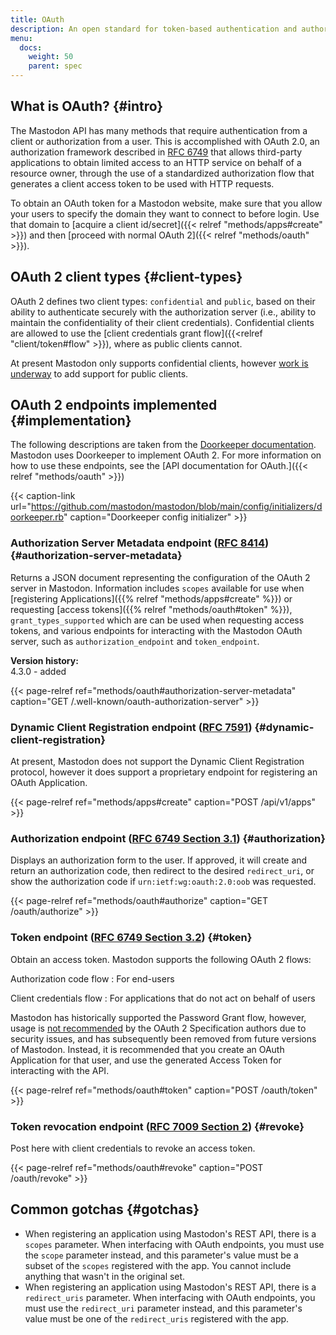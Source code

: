 ```yaml
---
title: OAuth
description: An open standard for token-based authentication and authorization on the Internet
menu:
  docs:
    weight: 50
    parent: spec
---
```


## What is OAuth? {#intro}

The Mastodon API has many methods that require authentication from a client or authorization from a user. This is accomplished with OAuth 2.0, an authorization framework described in [RFC 6749](https://tools.ietf.org/html/rfc6749) that allows third-party applications to obtain limited access to an HTTP service on behalf of a resource owner, through the use of a standardized authorization flow that generates a client access token to be used with HTTP requests.

To obtain an OAuth token for a Mastodon website, make sure that you allow your users to specify the domain they want to connect to before login. Use that domain to [acquire a client id/secret]({{< relref "methods/apps#create" >}}) and then [proceed with normal OAuth 2]({{< relref "methods/oauth" >}}).

## OAuth 2 client types {#client-types}

OAuth 2 defines two client types: `confidential` and `public`, based on their ability to authenticate securely with the authorization server (i.e., ability to maintain the confidentiality of their client credentials). Confidential clients are allowed to use the [client credentials grant flow]({{<relref "client/token#flow" >}}), where as public clients cannot.

At present Mastodon only supports confidential clients, however [work is underway](https://github.com/mastodon/mastodon/pull/30329) to add support for public clients.

## OAuth 2 endpoints implemented {#implementation}

The following descriptions are taken from the [Doorkeeper documentation](https://github.com/doorkeeper-gem/doorkeeper/wiki/API-endpoint-descriptions-and-examples). Mastodon uses Doorkeeper to implement OAuth 2. For more information on how to use these endpoints, see the [API documentation for OAuth.]({{< relref "methods/oauth" >}})

{{< caption-link url="https://github.com/mastodon/mastodon/blob/main/config/initializers/doorkeeper.rb" caption="Doorkeeper config initializer" >}}

### Authorization Server Metadata endpoint ([RFC 8414](https://www.rfc-editor.org/rfc/rfc8414.html)) {#authorization-server-metadata}

Returns a JSON document representing the configuration of the OAuth 2 server in Mastodon. Information includes `scopes` available for use when [registering Applications]({{% relref "methods/apps#create" %}}) or requesting [access tokens]({{% relref "methods/oauth#token" %}}), `grant_types_supported` which are can be used when requesting access tokens, and various endpoints for interacting with the Mastodon OAuth server, such as `authorization_endpoint` and `token_endpoint`.

**Version history:**\
4.3.0 - added

{{< page-relref ref="methods/oauth#authorization-server-metadata" caption="GET /.well-known/oauth-authorization-server" >}}

### Dynamic Client Registration endpoint ([RFC 7591](https://www.rfc-editor.org/rfc/rfc7591.html)) {#dynamic-client-registration}

At present, Mastodon does not support the Dynamic Client Registration protocol, however it does support a proprietary endpoint for registering an OAuth Application.

{{< page-relref ref="methods/apps#create" caption="POST /api/v1/apps" >}}

### Authorization endpoint ([RFC 6749 Section 3.1](https://www.rfc-editor.org/rfc/rfc6749.html#section-3.1)) {#authorization}

Displays an authorization form to the user. If approved, it will create and return an authorization code, then redirect to the desired `redirect_uri`, or show the authorization code if `urn:ietf:wg:oauth:2.0:oob` was requested.

{{< page-relref ref="methods/oauth#authorize" caption="GET /oauth/authorize" >}}

### Token endpoint ([RFC 6749 Section 3.2](https://www.rfc-editor.org/rfc/rfc6749.html#section-3.2)) {#token}

Obtain an access token. Mastodon supports the following OAuth 2 flows:

Authorization code flow
: For end-users

Client credentials flow
: For applications that do not act on behalf of users

Mastodon has historically supported the Password Grant flow, however, usage is [not recommended](https://datatracker.ietf.org/doc/html/draft-ietf-oauth-security-topics#name-resource-owner-password-cre) by the OAuth 2 Specification authors due to security issues, and has subsequently been removed from future versions of Mastodon. Instead, it is recommended that you create an OAuth Application for that user, and use the generated Access Token for interacting with the API.

{{< page-relref ref="methods/oauth#token" caption="POST /oauth/token" >}}

### Token revocation endpoint ([RFC 7009 Section 2](https://www.rfc-editor.org/rfc/rfc7009.html#section-2)) {#revoke}

Post here with client credentials to revoke an access token.

{{< page-relref ref="methods/oauth#revoke" caption="POST /oauth/revoke" >}}

## Common gotchas {#gotchas}

- When registering an application using Mastodon's REST API, there is a `scopes` parameter. When interfacing with OAuth endpoints, you must use the `scope` parameter instead, and this parameter's value must be a subset of the `scopes` registered with the app. You cannot include anything that wasn't in the original set.
- When registering an application using Mastodon's REST API, there is a `redirect_uris` parameter. When interfacing with OAuth endpoints, you must use the `redirect_uri` parameter instead, and this parameter's value must be one of the `redirect_uris` registered with the app.
